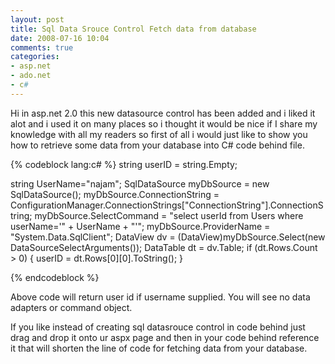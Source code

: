 ```yaml
---
layout: post
title: Sql Data Srouce Control Fetch data from database
date: 2008-07-16 10:04
comments: true
categories:
- asp.net
- ado.net
- c#
---
```

Hi in asp.net 2.0 this new datasource control has been added and i liked it alot and i used it on many places so i thought it would be nice if I share my knowledge with all my readers so first of all i would just like to show you how to retrieve some data from your database into C# code behind file.

{% codeblock lang:c# %}
string userID = string.Empty;

string UserName="najam";
SqlDataSource myDbSource = new SqlDataSource();
myDbSource.ConnectionString = ConfigurationManager.ConnectionStrings["ConnectionString"].ConnectionString;
myDbSource.SelectCommand = "select userId from Users where userName='" + UserName + "'";
myDbSource.ProviderName = "System.Data.SqlClient";
DataView dv = (DataView)myDbSource.Select(new DataSourceSelectArguments());
DataTable dt = dv.Table;
if (dt.Rows.Count > 0)
{
userID = dt.Rows[0][0].ToString();
}

{% endcodeblock %}

Above code will return user id if username supplied. You will see no data adapters or command object.

If you like instead of creating sql datasrouce control in code behind just drag and drop it onto ur aspx page and then in your code behind reference it that will shorten the line of code for fetching data from your database.
